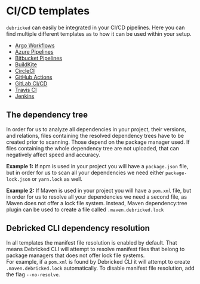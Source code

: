 # CI/CD templates
`debricked` can easily be integrated in your CI/CD pipelines. 
Here you can find multiple different templates as to how it can be used within your setup.
- [Argo Workflows](Argo)
- [Azure Pipelines](Azure)
- [Bitbucket Pipelines](Bitbucket)
- [BuildKite](BuildKite)
- [CircleCI](CircleCI)
- [GitHub Actions](GitHub)
- [GitLab CI/CD](GitLab)
- [Travis CI](Travis)
- [Jenkins](Jenkins)

## The dependency tree
In order for us to analyze all dependencies in your project, their versions, and relations, files containing the resolved dependency trees have to be created prior to scanning. Those depend on the package manager used. If files containing the whole dependency tree are not uploaded, that can negatively affect speed and accuracy.

**Example 1:** If npm is used in your project you will have a `package.json` file, but in order for us to scan all your dependencies we need either `package-lock.json` or `yarn.lock` as well.

**Example 2:** If Maven is used in your project you will have a `pom.xml` file, but in order for us to resolve all your dependencies we need a second file, as Maven does not offer a lock file system. Instead, Maven dependency:tree plugin can be used to create a file called `.maven.debricked.lock`

## Debricked CLI dependency resolution
In all templates the manifest file resolution is enabled by default. That means Debricked CLI will attempt to resolve manifest files that belong to package managers that does not offer lock file systems.  
For example, if a `pom.xml` is found by Debricked CLI it will attempt to create `.maven.debricked.lock` automatically.
To disable manifest file resolution, add the flag `--no-resolve`.
